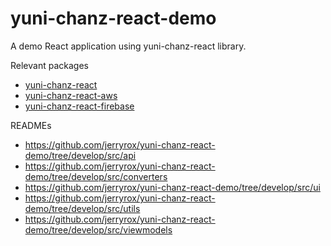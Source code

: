 # yuni-chanz-react-demo
A demo React application using yuni-chanz-react library.

Relevant packages
- [yuni-chanz-react](https://github.com/jerryrox/yuni-chanz-react)
- [yuni-chanz-react-aws](https://github.com/jerryrox/yuni-chanz-react-aws)
- [yuni-chanz-react-firebase](https://github.com/jerryrox/yuni-chanz-react-firebase)

READMEs
- https://github.com/jerryrox/yuni-chanz-react-demo/tree/develop/src/api
- https://github.com/jerryrox/yuni-chanz-react-demo/tree/develop/src/converters
- https://github.com/jerryrox/yuni-chanz-react-demo/tree/develop/src/ui
- https://github.com/jerryrox/yuni-chanz-react-demo/tree/develop/src/utils
- https://github.com/jerryrox/yuni-chanz-react-demo/tree/develop/src/viewmodels